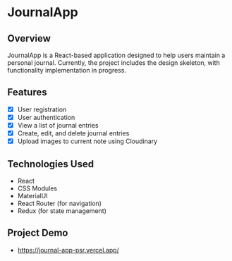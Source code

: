 # JournalApp

## Overview
JournalApp is a React-based application designed to help users maintain a personal journal. Currently, the project includes the design skeleton, with functionality implementation in progress.

## Features
- [x] User registration
- [x] User authentication
- [x] View a list of journal entries
- [x] Create, edit, and delete journal entries
- [x] Upload images to current note using Cloudinary

## Technologies Used
- React
- CSS Modules
- MaterialUI
- React Router (for navigation)
- Redux (for state management)

## Project Demo
- https://journal-app-psr.vercel.app/